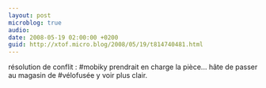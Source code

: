 ```yaml
---
layout: post
microblog: true
audio: 
date: 2008-05-19 02:00:00 +0200
guid: http://xtof.micro.blog/2008/05/19/t814740481.html
---
```

résolution de conflit : #mobiky prendrait en charge la pièce... hâte de passer au magasin de #vélofusée y voir plus clair.
